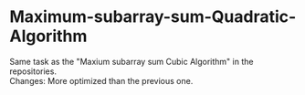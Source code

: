 # Maximum-subarray-sum-Quadratic-Algorithm
Same task as the "Maxium subarray sum Cubic Algorithm" in the repositories.  
Changes: More optimized than the previous one.
